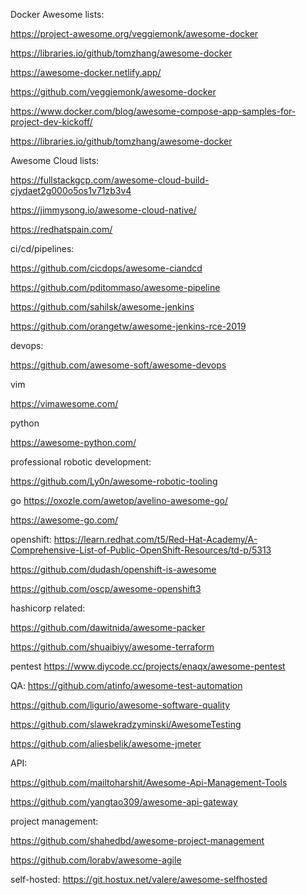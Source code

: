 Docker Awesome lists:

https://project-awesome.org/veggiemonk/awesome-docker

https://libraries.io/github/tomzhang/awesome-docker

https://awesome-docker.netlify.app/

https://github.com/veggiemonk/awesome-docker

https://www.docker.com/blog/awesome-compose-app-samples-for-project-dev-kickoff/

https://libraries.io/github/tomzhang/awesome-docker


Awesome Cloud lists:

https://fullstackgcp.com/awesome-cloud-build-cjydaet2g000o5os1v71zb3v4

https://jimmysong.io/awesome-cloud-native/

https://redhatspain.com/


ci/cd/pipelines:

https://github.com/cicdops/awesome-ciandcd

https://github.com/pditommaso/awesome-pipeline

https://github.com/sahilsk/awesome-jenkins

https://github.com/orangetw/awesome-jenkins-rce-2019


devops:

https://github.com/awesome-soft/awesome-devops


vim

https://vimawesome.com/


python

https://awesome-python.com/

professional robotic development:

https://github.com/Ly0n/awesome-robotic-tooling


go
https://oxozle.com/awetop/avelino-awesome-go/

https://awesome-go.com/


openshift:
https://learn.redhat.com/t5/Red-Hat-Academy/A-Comprehensive-List-of-Public-OpenShift-Resources/td-p/5313

https://github.com/dudash/openshift-is-awesome

https://github.com/oscp/awesome-openshift3

hashicorp related:

https://github.com/dawitnida/awesome-packer

https://github.com/shuaibiyy/awesome-terraform



pentest
https://www.diycode.cc/projects/enaqx/awesome-pentest


QA:
https://github.com/atinfo/awesome-test-automation

https://github.com/ligurio/awesome-software-quality

https://github.com/slawekradzyminski/AwesomeTesting

https://github.com/aliesbelik/awesome-jmeter


API:

https://github.com/mailtoharshit/Awesome-Api-Management-Tools

https://github.com/yangtao309/awesome-api-gateway


project management:

https://github.com/shahedbd/awesome-project-management

https://github.com/lorabv/awesome-agile


self-hosted:
https://git.hostux.net/valere/awesome-selfhosted


